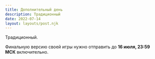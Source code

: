 ```yaml
---
title: Дополнительный день
description: Традиционный
date: 2022-07-14
layout: layouts/post.njk
---
```


Традиционный.

Финальную версию своей игры нужно отправить до **16 июля, 23:59 МСК** включительно.
